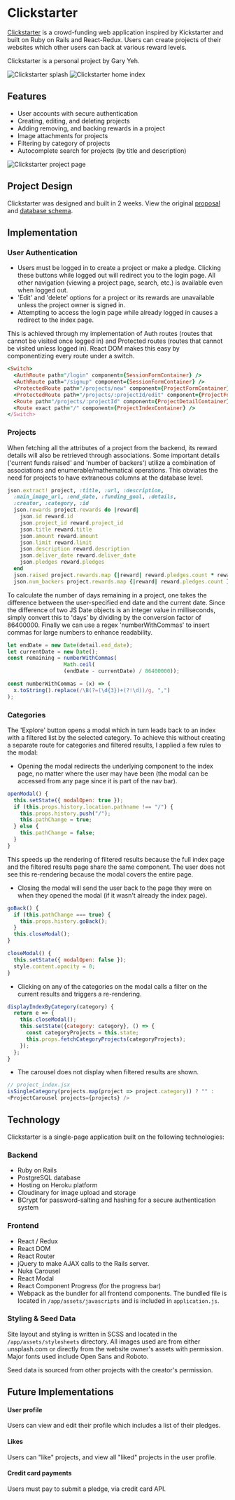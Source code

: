 # Clickstarter

[Clickstarter][website] is a crowd-funding web application inspired by Kickstarter and built on Ruby on Rails and React-Redux. Users can create projects of their websites which other users can back at various reward levels.

Clickstarter is a personal project by Gary Yeh.

![Clickstarter splash][splash]
![Clickstarter home index][index]

## Features

- User accounts with secure authentication
- Creating, editing, and deleting projects
- Adding removing, and backing rewards in a project
- Image attachments for projects
- Filtering by category of projects
- Autocomplete search for projects (by title and description)

![Clickstarter project page][project page]

## Project Design

Clickstarter was designed and built in 2 weeks. View the original [proposal][proposal] and [database schema][schema].

## Implementation

### User Authentication

- Users must be logged in to create a project or make a pledge. Clicking these buttons while logged out will redirect you to the login page. All other navigation (viewing a project page, search, etc.) is available even when logged out.
- 'Edit' and 'delete' options for a project or its rewards are unavailable unless the project owner is signed in.
- Attempting to access the login page while already logged in causes a redirect to the index page.

This is achieved through my implementation of Auth routes (routes that cannot be visited once logged in) and Protected routes (routes that cannot be visited unless logged in). React DOM makes this easy by componentizing every route under a switch.

```ruby
<Switch>
  <AuthRoute path="/login" component={SessionFormContainer} />
  <AuthRoute path="/signup" component={SessionFormContainer} />
  <ProtectedRoute path="/projects/new" component={ProjectFormContainer} />
  <ProtectedRoute path="/projects/:projectId/edit" component={ProjectFormContainer} />
  <Route path="/projects/:projectId" component={ProjectDetailContainer} />
  <Route exact path="/" component={ProjectIndexContainer} />
</Switch>
```

### Projects

When fetching all the attributes of a project from the backend, its reward details will also be retrieved through associations. Some important details ('current funds raised' and 'number of backers') utilize a combination of associations and enumerable/mathematical operations. This obviates the need for projects to have extraneous columns at the database level.

```ruby
json.extract! project, :title, :url, :description,
  :main_image_url, :end_date, :funding_goal, :details,
  :creator, :category, :id
  json.rewards project.rewards do |reward|
    json.id reward.id
    json.project_id reward.project_id
    json.title reward.title
    json.amount reward.amount
    json.limit reward.limit
    json.description reward.description
    json.deliver_date reward.deliver_date
    json.pledges reward.pledges
  end
  json.raised project.rewards.map {|reward| reward.pledges.count * reward.amount}.reduce(:+)
  json.num_backers project.rewards.map {|reward| reward.pledges.count }.reduce(:+)
```

To calculate the number of days remaining in a project, one takes the difference between the user-specified end date and the current date. Since the difference of two JS Date objects is an integer value in milliseconds, simply convert this to 'days' by dividing by the conversion factor of 86400000. Finally we can use a regex 'numberWithCommas' to insert commas for large numbers to enhance readability.

```js
let endDate = new Date(detail.end_date);
let currentDate = new Date();
const remaining = numberWithCommas(
                  Math.ceil(
                  (endDate - currentDate) / 86400000));

const numberWithCommas = (x) => (
  x.toString().replace(/\B(?=(\d{3})+(?!\d))/g, ",")
);
```

### Categories

The 'Explore' button opens a modal which in turn leads back to an index with a filtered list by the selected category. To achieve this without creating a separate route for categories and filtered results, I applied a few rules to the modal:

- Opening the modal redirects the underlying component to the index page, no matter where the user may have been (the modal can be accessed from any page since it is part of the nav bar).

```js
openModal() {
  this.setState({ modalOpen: true });
  if (this.props.history.location.pathname !== "/") {
    this.props.history.push("/");
    this.pathChange = true;
  } else {
    this.pathChange = false;
  }
}
```

This speeds up the rendering of filtered results because the full index page and the filtered results page share the same component. The user does not see this re-rendering because the modal covers the entire page.

- Closing the modal will send the user back to the page they were on when they opened the modal (if it wasn't already the index page).

```js
goBack() {
  if (this.pathChange === true) {
    this.props.history.goBack();
  }
  this.closeModal();
}

closeModal() {
  this.setState({ modalOpen: false });
  style.content.opacity = 0;
}
```

- Clicking on any of the categories on the modal calls a filter on the current results and triggers a re-rendering.

```js
displayIndexByCategory(category) {
  return e => {
    this.closeModal();
    this.setState({category: category}, () => {
      const categoryProjects = this.state;
      this.props.fetchCategoryProjects(categoryProjects);
    });
  };
}
```

- The carousel does not display when filtered results are shown.

```js
// project_index.jsx
isSingleCategory(projects.map(project => project.category)) ? "" :
<ProjectCarousel projects={projects} />
```

## Technology

Clickstarter is a single-page application built on the following technologies:

### Backend
- Ruby on Rails
- PostgreSQL database
- Hosting on Heroku platform
- Cloudinary for image upload and storage
- BCrypt for password-salting and hashing for a secure authentication system

### Frontend
- React / Redux
- React DOM
- React Router
- jQuery to make AJAX calls to the Rails server.
- Nuka Carousel
- React Modal
- React Component Progress (for the progress bar)
- Webpack as the bundler for all frontend components. The bundled file is located in `/app/assets/javascripts` and is included in `application.js`.

### Styling & Seed Data

Site layout and styling is written in SCSS and located in the `/app/assets/stylesheets` directory. All images used are from either unsplash.com or directly from the website owner's assets with permission. Major fonts used include Open Sans and Roboto.

Seed data is sourced from other projects with the creator's permission.

## Future Implementations

#### User profile

Users can view and edit their profile which includes a list of their pledges.

#### Likes

Users can "like" projects, and view all "liked" projects in the user profile.

#### Credit card payments

Users must pay to submit a pledge, via credit card API.


[splash]: ./docs/images/splash.png "Clickstarter splash"
[index]: ./docs/images/home_index.png
[project page]: ./docs/images/project_page.png "Clickstarter project page"
[website]: http://clickstarter.me
[proposal]: docs/README.md
[schema]: docs/schema.md
